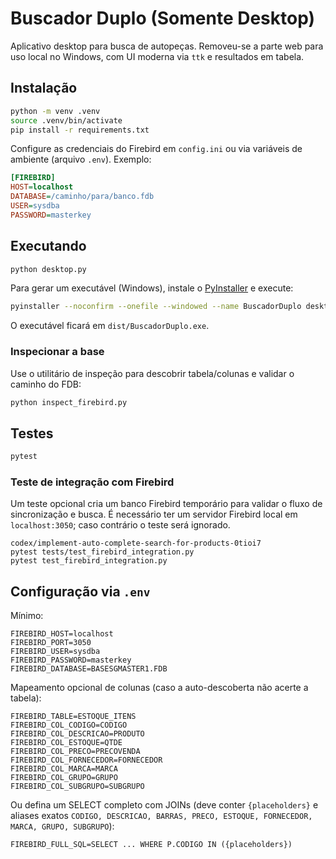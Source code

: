# Buscador Duplo (Somente Desktop)

Aplicativo desktop para busca de autopeças. Removeu-se a parte web para uso local
no Windows, com UI moderna via `ttk` e resultados em tabela.

## Instalação

```bash
python -m venv .venv
source .venv/bin/activate
pip install -r requirements.txt
```

Configure as credenciais do Firebird em `config.ini` ou via variáveis de
ambiente (arquivo `.env`). Exemplo:

```ini
[FIREBIRD]
HOST=localhost
DATABASE=/caminho/para/banco.fdb
USER=sysdba
PASSWORD=masterkey
```

## Executando

```bash
python desktop.py
```

Para gerar um executável (Windows), instale o [PyInstaller](https://pyinstaller.org/)
e execute:

```bash
pyinstaller --noconfirm --onefile --windowed --name BuscadorDuplo desktop.py
```
O executável ficará em `dist/BuscadorDuplo.exe`.

### Inspecionar a base

Use o utilitário de inspeção para descobrir tabela/colunas e validar o caminho
do FDB:

```bash
python inspect_firebird.py
```

## Testes

```bash
pytest
```

### Teste de integração com Firebird

Um teste opcional cria um banco Firebird temporário para validar o fluxo de
sincronização e busca. É necessário ter um servidor Firebird local em
`localhost:3050`; caso contrário o teste será ignorado.

```
codex/implement-auto-complete-search-for-products-0tioi7
pytest tests/test_firebird_integration.py
pytest test_firebird_integration.py

```

## Configuração via `.env`

Mínimo:

```
FIREBIRD_HOST=localhost
FIREBIRD_PORT=3050
FIREBIRD_USER=sysdba
FIREBIRD_PASSWORD=masterkey
FIREBIRD_DATABASE=BASESGMASTER1.FDB
```

Mapeamento opcional de colunas (caso a auto-descoberta não acerte a tabela):

```
FIREBIRD_TABLE=ESTOQUE_ITENS
FIREBIRD_COL_CODIGO=CODIGO
FIREBIRD_COL_DESCRICAO=PRODUTO
FIREBIRD_COL_ESTOQUE=QTDE
FIREBIRD_COL_PRECO=PRECOVENDA
FIREBIRD_COL_FORNECEDOR=FORNECEDOR
FIREBIRD_COL_MARCA=MARCA
FIREBIRD_COL_GRUPO=GRUPO
FIREBIRD_COL_SUBGRUPO=SUBGRUPO
```

Ou defina um SELECT completo com JOINs (deve conter `{placeholders}` e aliases
exatos `CODIGO, DESCRICAO, BARRAS, PRECO, ESTOQUE, FORNECEDOR, MARCA, GRUPO, SUBGRUPO`):

```
FIREBIRD_FULL_SQL=SELECT ... WHERE P.CODIGO IN ({placeholders})
```
